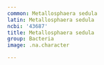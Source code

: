 ```yaml
---
common: Metallosphaera sedula
latin: Metallosphaera sedula
ncbi: '43687'
title: Metallosphaera sedula
group: Bacteria
image: .na.character

---
```

